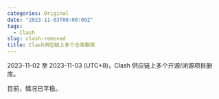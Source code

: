```yaml
---
categories: Original
date: "2023-11-03T00:00:00Z"
tags:
  - Clash
slug: clash-removed
title: Clash供应链上多个仓库删库
---
```


2023-11-02 至 2023-11-03 (UTC+8)，Clash 供应链上多个开源/闭源项目删库。

目前，情况已平稳。

<div style="display: none;">
    <a href="https://github.com/MetaCubeX/mihomo/tree/Meta">mihomo</a>
    <a href="https://github.com/clash-verge-rev/clash-verge-rev">clash-verge-rev</a>
    <a href="https://github.com/MetaCubeX/ClashMetaForAndroid/tree/main">ClashMetaForAndroid</a>
    <a href="https://github.com/MetaCubeX/metacubexd">metacubexd</a>
</div>

